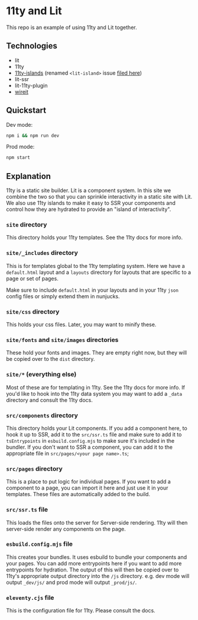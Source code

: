 # 11ty and Lit

This repo is an example of using 11ty and Lit together.

## Technologies

- lit
- 11ty
- [11ty-islands](https://github.com/11ty/is-land) (renamed `<lit-island>` issue [filed here](https://github.com/11ty/is-land/issues/13))
- lit-ssr
- lit-11ty-plugin
- [wireit](https://github.com/google/wireit)

## Quickstart

Dev mode:

```bash
npm i && npm run dev
```

Prod mode:

```bash
npm start
```

## Explanation

11ty is a static site builder. Lit is a component system. In this site we combine the two so that you can sprinkle interactivity in a static site with Lit. We also use 11ty islands to make it easy to SSR your components and control how they are hydrated to provide an "island of interactivity".

### `site` directory

This directory holds your 11ty templates. See the 11ty docs for more info.

### `site/_includes` directory

This is for templates global to the 11ty templating system. Here we have a `default.html` layout and a `layouts` directory for layouts that are specific to a page or set of pages.

Make sure to include `default.html` in your layouts and in your 11ty `json` config files or simply extend them in nunjucks.

### `site/css` directory

This holds your css files. Later, you may want to minify these.

### `site/fonts` and `site/images` directories

These hold your fonts and images. They are empty right now, but they will be copied over to the `dist` directory.

### `site/*` (everything else)

Most of these are for templating in 11ty. See the 11ty docs for more info. If you'd like to hook into the 11ty data system you may want to add a `_data` directory and consult the 11ty docs.

### `src/components` directory

This directory holds your Lit components. If you add a component here, to hook it up to SSR, add it to the `src/ssr.ts` file and make sure to add it to `tsEntrypoints` in `esbuild.config.mjs` to make sure it's included in the bundler. If you don't want to SSR a component, you can add it to the appropriate file in `src/pages/<your page name>.ts`;

### `src/pages` directory

This is a place to put logic for individual pages. If you want to add a component to a page, you can import it here and just use it in your templates. These files are automatically added to the build.

### `src/ssr.ts` file

This loads the files onto the server for Server-side rendering. 11ty will then server-side render any components on the page.

### `esbuild.config.mjs` file

This creates your bundles. It uses esbuild to bundle your components and your pages. You can add more entrypoints here if you want to add more entrypoints for hydration. The output of this will then be copied over to 11ty's appropriate output directory into the `/js` directory. e.g. dev mode will output `_dev/js/` and prod mode will output `_prod/js/`.

### `eleventy.cjs` file

This is the configuration file for 11ty. Please consult the docs.
